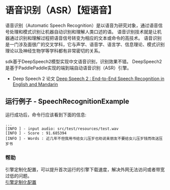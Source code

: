 # 语音识别（ASR）【短语音】
语音识别（Automatic Speech Recognition）是以语音为研究对象，通过语音信号处理和模式识别让机器自动识别和理解人类口述的语。
语音识别技术就是让机器通过识别和理解过程把语音信号转变为相应的文本或命令的高技术。
语音识别是一门涉及面很广的交叉学科，它与声学、语音学、语言学、信息理论、模式识别理论以及神经生物学等学科都有非常密切的关系。

sdk基于DeepSpeech2模型实现中文语音识别，识别效果不错。
DeepSpeech2是基于PaddlePaddle实现的端到端自动语音识别（ASR）引擎。

- Deep Speech 2 论文 
[Deep Speech 2 : End-to-End Speech Recognition in English and Mandarin](http://proceedings.mlr.press/v48/amodei16.pdf)


## 运行例子 - SpeechRecognitionExample
运行成功后，命令行应该看到下面的信息:
```text
...
[INFO ] - input audio: src/test/resources/test.wav
[INFO ] - Score : 91.685394
[INFO ] - Words : 近几年不但我用书给女儿压岁也劝说亲朋友不要给女儿压岁钱而改送压岁书
```


### 帮助 
引擎定制化配置，可以提升首次运行的引擎下载速度，解决外网无法访问或者带宽过低的问题。         
[引擎定制化配置](http://aias.top/engine_cpu.html)